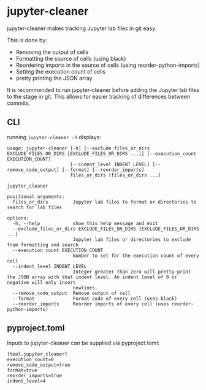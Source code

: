 # jupyter-cleaner

jupyter-cleaner makes tracking Jupyter lab files in git easy.

This is done by:
- Removing the output of cells
- Formatting the source of cells (using black)
- Reordering imports in the source of cells (using reorder-python-imports)
- Setting the execution count of cells
- pretty printing the JSON array

It is recommended to run jupyter-cleaner before adding the Jupyter lab files to the stage in git. This allows for easier tracking of differences between commits.

## CLI
running `jupyter-cleaner -h` displays:
```
usage: jupyter-cleaner [-h] [--exclude_files_or_dirs EXCLUDE_FILES_OR_DIRS [EXCLUDE_FILES_OR_DIRS ...]] [--execution_count EXECUTION_COUNT]
                       [--indent_level INDENT_LEVEL] [--remove_code_output] [--format] [--reorder_imports]
                       files_or_dirs [files_or_dirs ...]

jupyter_cleaner

positional arguments:
  files_or_dirs         Jupyter lab files to format or directories to search for lab files

options:
  -h, --help            show this help message and exit
  --exclude_files_or_dirs EXCLUDE_FILES_OR_DIRS [EXCLUDE_FILES_OR_DIRS ...]
                        Jupyter lab files or directories to exclude from formatting and search
  --execution_count EXECUTION_COUNT
                        Number to set for the execution count of every cell
  --indent_level INDENT_LEVEL
                        Integer greater than zero will pretty-print the JSON array with that indent level. An indent level of 0 or negative will only insert
                        newlines.
  --remove_code_output  Remove output of cell
  --format              Format code of every cell (uses black)
  --reorder_imports     Reorder imports of every cell (uses reorder-python-imports)
```

## pyproject.toml
Inputs to jupyter-cleaner can be supplied via pyproject.toml:
```
[tool.jupyter_cleaner]
execution_count=0
remove_code_output=true
format=true
reorder_imports=true
indent_level=4
```
